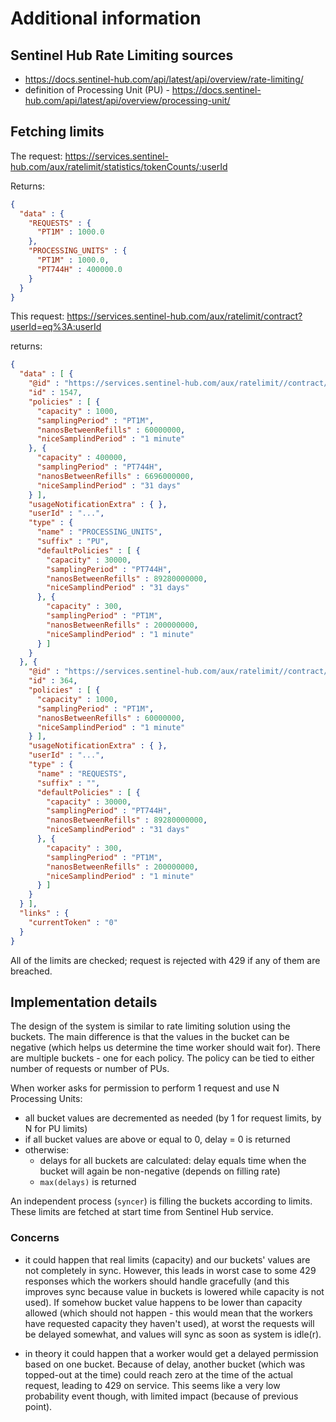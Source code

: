 # Additional information

## Sentinel Hub Rate Limiting sources

- https://docs.sentinel-hub.com/api/latest/api/overview/rate-limiting/
- definition of Processing Unit (PU) - https://docs.sentinel-hub.com/api/latest/api/overview/processing-unit/

## Fetching limits

The request:
https://services.sentinel-hub.com/aux/ratelimit/statistics/tokenCounts/:userId

Returns:
```json
{
  "data" : {
    "REQUESTS" : {
      "PT1M" : 1000.0
    },
    "PROCESSING_UNITS" : {
      "PT1M" : 1000.0,
      "PT744H" : 400000.0
    }
  }
}
```

This request:
https://services.sentinel-hub.com/aux/ratelimit/contract?userId=eq%3A:userId

returns:
```json
{
  "data" : [ {
    "@id" : "https://services.sentinel-hub.com/aux/ratelimit//contract/1547",
    "id" : 1547,
    "policies" : [ {
      "capacity" : 1000,
      "samplingPeriod" : "PT1M",
      "nanosBetweenRefills" : 60000000,
      "niceSamplindPeriod" : "1 minute"
    }, {
      "capacity" : 400000,
      "samplingPeriod" : "PT744H",
      "nanosBetweenRefills" : 6696000000,
      "niceSamplindPeriod" : "31 days"
    } ],
    "usageNotificationExtra" : { },
    "userId" : "...",
    "type" : {
      "name" : "PROCESSING_UNITS",
      "suffix" : "PU",
      "defaultPolicies" : [ {
        "capacity" : 30000,
        "samplingPeriod" : "PT744H",
        "nanosBetweenRefills" : 89280000000,
        "niceSamplindPeriod" : "31 days"
      }, {
        "capacity" : 300,
        "samplingPeriod" : "PT1M",
        "nanosBetweenRefills" : 200000000,
        "niceSamplindPeriod" : "1 minute"
      } ]
    }
  }, {
    "@id" : "https://services.sentinel-hub.com/aux/ratelimit//contract/364",
    "id" : 364,
    "policies" : [ {
      "capacity" : 1000,
      "samplingPeriod" : "PT1M",
      "nanosBetweenRefills" : 60000000,
      "niceSamplindPeriod" : "1 minute"
    } ],
    "usageNotificationExtra" : { },
    "userId" : "...",
    "type" : {
      "name" : "REQUESTS",
      "suffix" : "",
      "defaultPolicies" : [ {
        "capacity" : 30000,
        "samplingPeriod" : "PT744H",
        "nanosBetweenRefills" : 89280000000,
        "niceSamplindPeriod" : "31 days"
      }, {
        "capacity" : 300,
        "samplingPeriod" : "PT1M",
        "nanosBetweenRefills" : 200000000,
        "niceSamplindPeriod" : "1 minute"
      } ]
    }
  } ],
  "links" : {
    "currentToken" : "0"
  }
}
```

All of the limits are checked; request is rejected with 429 if any of them are breached.


## Implementation details

The design of the system is similar to rate limiting solution using the buckets. The main difference is that the values in the bucket can be negative (which helps us determine the time worker should wait for). There are multiple buckets - one for each policy. The policy can be tied to either number of requests or number of PUs.

When worker asks for permission to perform 1 request and use N Processing Units:

- all bucket values are decremented as needed (by 1 for request limits, by N for PU limits)
- if all bucket values are above or equal to 0, delay = 0 is returned
- otherwise:
  - delays for all buckets are calculated: delay equals time when the bucket will again be non-negative (depends on filling rate)
  - `max(delays)` is returned

An independent process (`syncer`) is filling the buckets according to limits. These limits are fetched at start time from Sentinel Hub service.

### Concerns

- it could happen that real limits (capacity) and our buckets' values are not completely in sync. However, this leads in worst case to some 429 responses which the workers should handle gracefully (and this improves sync because value in buckets is lowered while capacity is not used). If somehow bucket value happens to be lower than capacity allowed (which should not happen - this would mean that the workers have requested capacity they haven't used), at worst the requests will be delayed somewhat, and values will sync as soon as system is idle(r).

- in theory it could happen that a worker would get a delayed permission based on one bucket. Because of delay, another bucket (which was topped-out at the time) could reach zero at the time of the actual request, leading to 429 on service. This seems like a very low probability event though, with limited impact (because of previous point).
